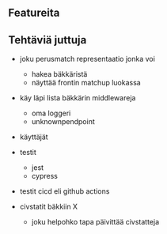 ## Featureita

## Tehtäviä juttuja

- joku perusmatch representaatio jonka voi
  - hakea bäkkäristä
  - näyttää frontin matchup luokassa
- käy läpi lista bäkkärin middlewareja
  - oma loggeri
  - unknownpendpoint
- käyttäjät
- testit
  - jest
  - cypress
- testit cicd eli github actions

- civstatit bäkkiin X
  - joku helpohko tapa päivittää civstatteja
